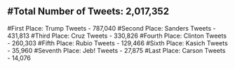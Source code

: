 #Total Number of Tweets: 2,017,352 
---
#First Place: Trump Tweets - 787,040
#Second Place: Sanders Tweets - 431,813
#Third Place: Cruz Tweets - 330,826
#Fourth Place: Clinton Tweets - 260,303
#Fifth Place: Rubio Tweets - 129,466
#Sixth Place: Kasich Tweets - 35,960
#Seventh Place: Jeb! Tweets - 27,875
#Last Place: Carson Tweets - 14,076
